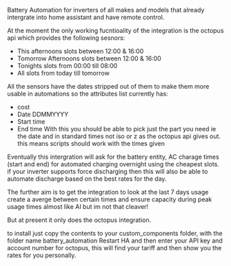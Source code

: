 Battery Automation for inverters of all makes and models that already intergrate into home assistant and have remote control. 

At the moment the only working fucntioality of the integration is the octopus api which provides the following sesnors:
- This afternoons slots between 12:00 & 16:00
- Tomorrow Afternoons slots between 12:00 & 16:00
- Tonights slots from 00:00 till 08:00
- All slots from today till tomorrow

All the sensors have the dates stripped out of them to make them more usable in automations so the attributes list currently has: 
- cost
- Date DDMMYYYY
- Start time
- End time
With this you should be able to pick just the part you need ie the date and in standard times not iso or z as the octopus api gives out. this means scripts should work with the times given

Eventually this intergration will ask for the battery entity, AC charage times (start and end) for automated charging overnight using the cheapest slots. if your inverter supports force discharging then this will also be able to automate discharge based on the best rates
for the day. 

The further aim is to get the integration to look at the last 7 days usage create a averge between certain times and ensure capacity during peak usage times almost like AI but im not that cleaver! 

But at present it only does the octopus integration. 

to install just copy the contents to your custom_components folder, with the folder name battery_automation
Restart HA and then enter your API key and account number for octopus, this will find your tariff and then show you the rates for you personally. 
